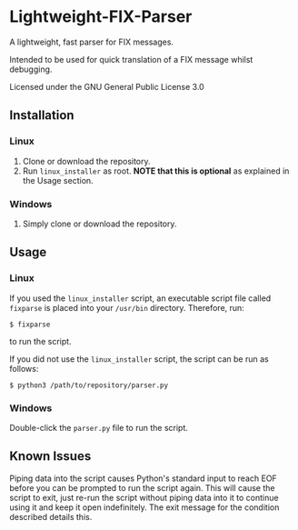 # Lightweight-FIX-Parser
A lightweight, fast parser for FIX messages.

Intended to be used for quick translation of a FIX message whilst debugging.

Licensed under the GNU General Public License 3.0

## Installation
### Linux
1. Clone or download the repository.
2. Run `linux_installer` as root. **NOTE that this is optional** as explained in the Usage section.

### Windows
1. Simply clone or download the repository.

## Usage
### Linux
If you used the `linux_installer` script, an executable script file called `fixparse` is placed into your `/usr/bin` directory. Therefore, run:
```
$ fixparse
```
to run the script.

If you did not use the `linux_installer` script, the script can be run as follows:
```
$ python3 /path/to/repository/parser.py
```
### Windows
Double-click the `parser.py` file to run the script. 

## Known Issues
Piping data into the script causes Python's standard input to reach EOF before you can be prompted to run the script again. This will cause the script to exit, just re-run the script without piping data into it to continue using it and keep it open indefinitely. The exit message for the condition described details this.

